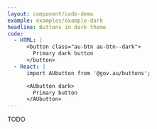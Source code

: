 ```yaml
---
layout: component/code-demo
example: examples/example-dark
headline: Buttons in dark theme
code:
  - HTML: |
      <button class="au-btn au-btn--dark">
        Primary dark button
      </button>
  - React: |
      import AUbutton from '@gov.au/buttons';

      <AUbutton dark>
        Primary button
      </AUbutton>
---
```


TODO
